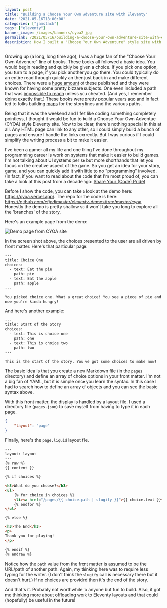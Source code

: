 ```yaml
---
layout: post
title: "Building a Choose Your Own Adventure site with Eleventy"
date: "2021-05-16T18:00:00"
categories: ["jamstack"]
tags: ["eleventy"]
banner_image: /images/banners/cyoa2.jpg
permalink: /2021/05/16/building-a-choose-your-own-adventure-site-with-eleventy.html
description: How I built a "Choose Your Own Adventure" style site with Eleventy
---
```


Growing up (a long, long time ago), I was a huge fan of the "Choose Your Own Advenure" line of books. These books all followed a basic idea. You would begin reading and quickly be given a choice. If you pick one option, you turn to a page, if you pick another you go there. You could typically do an entire read through quickly an then just back in and make different choices. There were a [huge amount](https://en.wikipedia.org/wiki/List_of_Choose_Your_Own_Adventure_books) of these published and they were known for having some pretty bizzare subjects. One even included a path that was [impossible to reach](https://io9.gizmodo.com/remember-inside-ufo-54-40-the-unwinnable-choose-your-o-1552187271) unless you cheated. (And yes, I remember doing exactly that.) These books were pretty popular years ago and in fact led to folks building [maps](https://samplereality.com/2009/11/11/a-history-of-choose-your-own-adventure-visualizations/) for the story lines and the various paths. 

Being that it was the weekend and I felt like coding something completely pointless, I thought it would be fun to build a Choose Your Own Adventue (CYOA) style Eleventy site. Now to be clear, there's nothing special in this at all. Any HTML page can link to any other, so I could simply build a bunch of pages and ensure I handle the links correctly. But I was curious if I could simplify the writing process a bit to make it easier.

I've been a gamer all my life and one thing I've done throughout my programming career is work on systems that make it easier to build games. I'm not talking about UI systems per se but more shorthands that let you focus on the creative aspect of the game. So you get an idea for your story, game, and you can quickly add it with little to no "programming" involved. (In fact, if you want to read about the code that I'm most proud of, you can take a look at this post from a decade ago: [Share Your (Code) Pride](https://www.raymondcamden.com/2010/08/13/Share-Your-Code-Pride))

Before I show the code, you can take a look at the demo here: <https://cyoa.vercel.app/>. The repo for the code is here: <https://github.com/cfjedimaster/eleventy-demos/tree/master/cyoa>. Honestly the demo is pretty shallow so it won't take you long to explore all the 'branches' of the story.

Here's an example page from the demo:

<p>
<img data-src="https://static.raymondcamden.com/images/2021/05/cyoa.jpg" alt="Demo page from CYOA site" class="lazyload imgborder imgcenter">
</p>

In the screen shot above, the choices presented to the user are all driven by front matter. Here's that particular page:

```html
---
title: Choice One
choices:
  - text: Eat the pie
    path: pie
  - text: Eat the apple
    path: apple
---

You picked choice one. What a great choice! You see a piece of pie and an apple in front of you. You realize
now you're kinda hungry!
```

And here's another example:

```html
---
title: Start of the Story
choices:
  - text: This is choice one
    path: one
  - text: This is choice two
    path: two
---

This is the start of the story. You've got some choices to make now!
```

The basic idea is that you create a new Markdown file (in the `pages` directory) and define an array of choice options in your front matter. I'm not a big fan of YAML, but it is simple once you learn the syntax. In this case I had to search how to define an array of objects and you can see the basic syntax above. 

With this front matter, the display is handled by a layout file. I used a directory file (`pages.json`) to save myself from having to type it in each page.

```json
{
	"layout": "page"
}
```

Finally, here's the `page.liquid` layout file.

```html
---
layout: layout
---
{% raw %}
{{ content }}

{% if choices %}

<h3>What do you choose?</h3>
<ul>
	{% for choice in choices %}
	<li><a href="/pages/{{ choice.path | slugify }}">{{ choice.text }}</a></li>
	{% endfor %}
</ul>

{% else %}

<h3>The End</h3>
<p>
Thank you for playing! 
</p>

{% endif %}
{% endraw %}
```

Notice how the `path` value from the front matter is assumed to be the URL/path of another path. Again, my thinking here was to require less typing for the writer. (I don't think the `slugify` call is necessary there but it doesn't hurt.) If no choices are provided then it's the end of the story.

And that's it. Probably not worthwhile to anyone but fun to build. Also, it got me thinking more about offloading work to Eleventy layouts and that could (hopefully) be useful in the future! 
